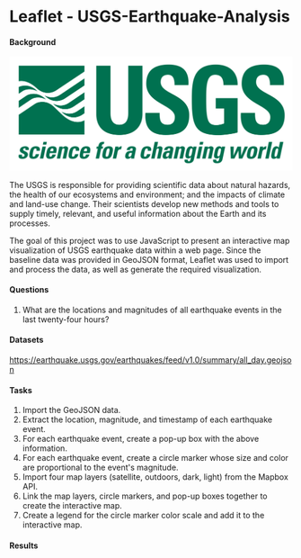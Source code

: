 # Leaflet - USGS-Earthquake-Analysis

#### Background

![1-Logo](Images/1-Logo.png)

 The USGS is responsible for providing scientific data about natural hazards, the health of our ecosystems and environment; and the impacts of climate and land-use change. Their scientists develop new methods and tools to supply timely, relevant, and useful information about the Earth and its processes. 

The goal of this project was to use JavaScript to present an interactive map visualization of USGS earthquake data within a web page. Since the baseline data was provided in GeoJSON format, Leaflet was used to import and process the data, as well as generate the required visualization.

#### Questions

1. What are the locations and magnitudes of all earthquake events in the last twenty-four hours?

#### Datasets

https://earthquake.usgs.gov/earthquakes/feed/v1.0/summary/all_day.geojson

#### Tasks

1. Import the GeoJSON data.
2. Extract the location, magnitude, and timestamp of each earthquake event.
3. For each earthquake event, create a pop-up box with the above information.
4. For each earthquake event, create a circle marker whose size and color are proportional to the event's magnitude.
5. Import four map layers (satellite, outdoors, dark, light) from the Mapbox API.
6. Link the map layers, circle markers, and pop-up boxes together to create the interactive map.
7. Create a legend for the circle marker color scale and add it to the interactive map.

#### Results




